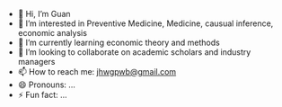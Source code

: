 - 👋 Hi, I’m Guan
- 👀 I’m interested in Preventive Medicine, Medicine, causual inference, economic analysis
- 🌱 I’m currently learning economic theory and methods
- 💞️ I’m looking to collaborate on academic scholars and industry managers
- 📫 How to reach me: jhwgpwb@gmail.com
- 😄 Pronouns: ...
- ⚡ Fun fact: ...

<!---
jhwgpwb/jhwgpwb is a ✨ special ✨ repository because its `README.md` (this file) appears on your GitHub profile.
You can click the Preview link to take a look at your changes.
--->
